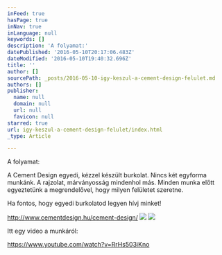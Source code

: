 ```yaml
---
inFeed: true
hasPage: true
inNav: true
inLanguage: null
keywords: []
description: 'A folyamat:'
datePublished: '2016-05-10T20:17:06.483Z'
dateModified: '2016-05-10T19:40:32.696Z'
title: ''
author: []
sourcePath: _posts/2016-05-10-igy-keszul-a-cement-design-felulet.md
authors: []
publisher:
  name: null
  domain: null
  url: null
  favicon: null
starred: true
url: igy-keszul-a-cement-design-felulet/index.html
_type: Article

---
```

A folyamat:

A Cement Design egyedi, kézzel készült burkolat. Nincs két egyforma munkánk. A rajzolat, márványosság mindenhol más. Minden munka előtt egyeztetünk a megrendelővel, hogy milyen felületet szeretne.

Ha fontos, hogy egyedi burkolatod legyen hívj minket! 

http://www.cementdesign.hu/cement-design/
![](https://the-grid-user-content.s3-us-west-2.amazonaws.com/6f6e1bf0-8c5b-4edb-8975-7899547d2c3e.jpg)
![](https://the-grid-user-content.s3-us-west-2.amazonaws.com/e7d4208f-b080-4b89-bf97-ea81aac84113.jpg)

Itt egy video a munkáról:

https://www.youtube.com/watch?v=RrHs503iKno